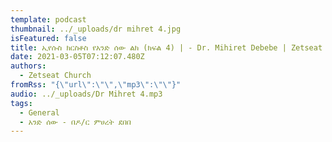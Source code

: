 ```yaml
---
template: podcast
thumbnail: ../_uploads/dr mihret 4.jpg
isFeatured: false
title: ኢየሱስ ክርስቶስ የአንድ ሰው ልክ (ክፍል 4) | - Dr. Mihiret Debebe | Zetseat Church
date: 2021-03-05T07:12:07.480Z
authors:
  - Zetseat Church
fromRss: "{\"url\":\"\",\"mp3\":\"\"}"
audio: ../_uploads/Dr Mihret 4.mp3
tags:
  - General
  - አንድ ሰው - በዶ/ር ምሀረት ደበበ
---
```

